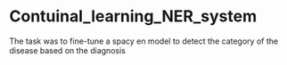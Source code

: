 # Contuinal_learning_NER_system
 The task was to fine-tune a spacy en model to detect the category of the disease based on the diagnosis 
